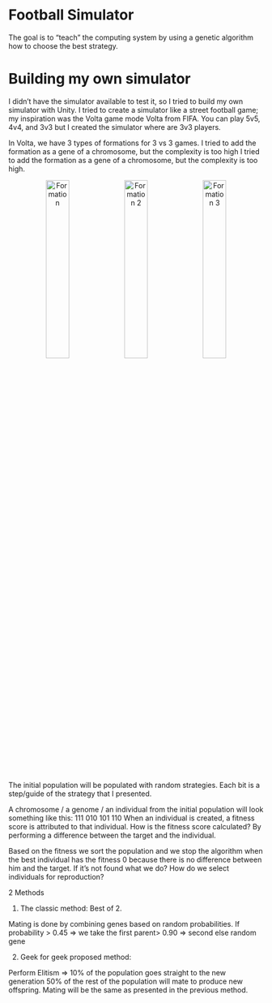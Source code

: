 # Football Simulator
The goal is to “teach” the computing system by using a genetic algorithm how to choose the best strategy.

# Building my own simulator
I didn’t have the simulator available to test it, so I tried to build my own simulator with Unity.
I tried to create a simulator like a street football game; my inspiration was the Volta game mode Volta from FIFA.
You can play 5v5, 4v4, and 3v3 but I created the simulator where are 3v3 players. 

In Volta, we have 3 types of formations for 3 vs 3 games. I tried to add the formation as a gene of a chromosome, but the complexity is too high
I tried to add the formation as a gene of a chromosome, but the complexity is too high.

<p align="center">
  <img src="https://github.com/EmanuelButoiGit/football-simulator/assets/72088440/1f91f3b6-bc3f-4c2e-b812-da69a44bf65f" width="30%" alt=Formation 1" />
  <img src="https://github.com/EmanuelButoiGit/football-simulator/assets/72088440/33031146-40ab-460b-81e3-9699f3b9ccdb" width="30%" alt="Formation 2" />
  <img src="https://github.com/EmanuelButoiGit/football-simulator/assets/72088440/a6bbb25a-e881-49bb-9ba7-4461847a7e7e" width="30%" alt="Formation 3" />
</p>


The initial population will be populated with random strategies.
Each bit is a step/guide of the strategy that I presented.

A chromosome / a genome / an individual from the initial population will look something like this: 111 010 101 110
When an individual is created, a fitness score is attributed to that individual.
How is the fitness score calculated? 
By performing a difference between the target and the individual.

Based on the fitness we sort the population and we stop the algorithm when the best individual has the fitness 0 because there is no difference between him and the target.
If it’s not found what we do? How do we select individuals for reproduction?

2 Methods
1. The classic method: Best of 2.

Mating is done by combining genes based on random probabilities. 
If probability > 0.45 => we take the first parent> 0.90 => second else random gene

2. Geek for geek proposed method:

Perform Elitism => 10% of the population goes straight to the new generation 50% of the rest of the population will mate to produce new offspring.
Mating will be the same as presented in the previous method.








